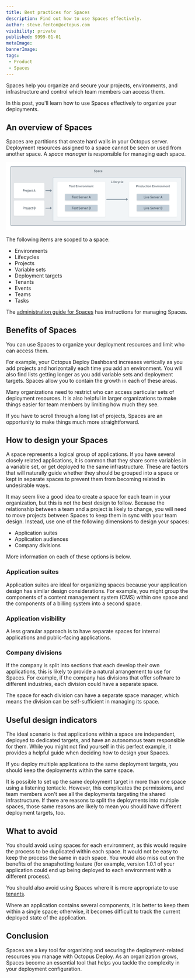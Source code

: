 ```yaml
---
title: Best practices for Spaces
description: Find out how to use Spaces effectively.
author: steve.fenton@octopus.com
visibility: private
published: 9999-01-01
metaImage: 
bannerImage: 
tags:
 - Product
 - Spaces
---
```


Spaces help you organize and secure your projects, environments, and infrastructure and control which team members can access them.

In this post, you'll learn how to use Spaces effectively to organize your deployments.

## An overview of Spaces

Spaces are partitions that create hard walls in your Octopus server. Deployment resources assigned to a space cannot be seen or used from another space. A *space manager* is responsible for managing each space.

![Spaces](spaces-temporary.png)

The following items are scoped to a space:

- Environments
- Lifecycles
- Projects
- Variable sets
- Deployment targets
- Tenants
- Events
- Teams
- Tasks

The [administration guide for Spaces](https://octopus.com/docs/administration/spaces) has instructions for managing Spaces.

## Benefits of Spaces

You can use Spaces to organize your deployment resources and limit who can access them.

For example, your Octopus Deploy Dashboard increases vertically as you add projects and horizontally each time you add an environment. You will also find lists getting longer as you add variable sets and deployment targets. Spaces allow you to contain the growth in each of these areas.

Many organizations need to restrict who can access particular sets of deployment resources. It is also helpful in larger organizations to make things easier for team members by limiting how much they see.

If you have to scroll through a long list of projects, Spaces are an opportunity to make things much more straightforward.

## How to design your Spaces

A space represents a logical group of applications. If you have several closely related applications, it is common that they share some variables in a variable set, or get deployed to the same infrastructure. These are factors that will naturally guide whether they should be grouped into a space or kept in separate spaces to prevent them from becoming related in undesirable ways.

It may seem like a good idea to create a space for each team in your organization, but this is not the best design to follow. Because the relationship between a team and a project is likely to change, you will need to move projects between Spaces to keep them in sync with your team design. Instead, use one of the following dimensions to design your spaces:

- Application suites
- Application audiences
- Company divisions

More information on each of these options is below.

### Application suites

Application suites are ideal for organizing spaces because your application design has similar design considerations. For example, you might group the components of a content management system (CMS) within one space and the components of a billing system into a second space.

### Application visibility

A less granular approach is to have separate spaces for internal applications and public-facing applications.

### Company divisions

If the company is split into sections that each develop their own applications, this is likely to provide a natural arrangement to use for Spaces. For example, if the company has divisions that offer software to different industries, each division could have a separate space.

The space for each division can have a separate space manager, which means the division can be self-sufficient in managing its space.

## Useful design indicators

The ideal scenario is that applications within a space are independent, deployed to dedicated targets, and have an autonomous team responsible for them. While you might not find yourself in this perfect example, it provides a helpful guide when deciding how to design your Spaces.

If you deploy multiple applications to the same deployment targets, you should keep the deployments within the same space. 

It is possible to set up the same deployment target in more than one space using a listening tentacle. However, this complicates the permissions, and team members won't see all the deployments targeting the shared infrastructure. If there are reasons to split the deployments into multiple spaces, those same reasons are likely to mean you should have different deployment targets, too.

## What to avoid

You should avoid using spaces for each environment, as this would require the process to be duplicated within each space. It would not be easy to keep the process the same in each space. You would also miss out on the benefits of the snapshotting feature (for example, version 1.0.1 of your application could end up being deployed to each environment with a different process).

You should also avoid using Spaces where it is more appropriate to use [tenants](https://octopus.com/docs/tenants).

Where an application contains several components, it is better to keep them within a single space; otherwise, it becomes difficult to track the current deployed state of the application.

## Conclusion

Spaces are a key tool for organizing and securing the deployment-related resources you manage with Octopus Deploy. As an organization grows, Spaces become an essential tool that helps you tackle the complexity in your deployment configuration.
